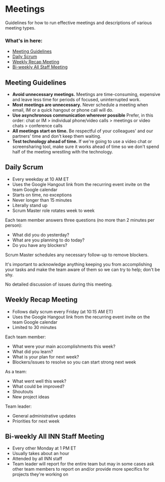 Meetings
========

Guidelines for how to run effective meetings and descriptions of various meeting types.

### What's in here:
-  [Meeting Guidelines](#guidelines)
-  [Daily Scrum](#scrum)
-  [Weekly Recap Meeting](#recap)
-  [Bi-weekly All Staff Meeting](#staff-meeting)

<a id="guidelines"></a>
Meeting Guidelines
------------------

-  **Avoid unnecessary meetings.** Meetings are time-consuming, expensive and leave less time for periods of focused, uninterrupted work. 
-  **Most meetings are unnecessary.** Never schedule a meeting when email, IM or a quick hangout or phone call will do.
-  **Use asynchronous communication wherever possible** Prefer, in this order: chat or IM > individual phone/video calls > meetings or video chats > conference calls
-  **All meetings start on time.** Be respectful of your colleagues' and our partners' time and don't keep them waiting.
-  **Test technology ahead of time.** If we're going to use a video chat or screensharing tool, make sure it works ahead of time so we don't spend half of the meeting wrestling with the technology.


<a id="scrum"></a>
Daily Scrum
-----------

-  Every weekday at 10 AM ET
-  Uses the Google Hangout link from the recurring event invite on the team Google calendar
-  Starts on time, no exceptions
-  Never longer than 15 minutes
-  Literally stand up
-  Scrum Master role rotates week to week

Each team member answers three questions (no more than 2 minutes per person):

-  What did you do yesterday?
-  What are you planning to do today?
-  Do you have any blockers?

Scrum Master schedules any necessary follow-up to remove blockers.

It's important to acknowledge anything keeping you from accomplishing your tasks and make the team aware of them so we can try to help; don't be shy.

No detailed discussion of issues during this meeting.


<a id="recap"></a>
Weekly Recap Meeting
--------------------

-  Follows daily scrum every Friday (at 10:15 AM ET)
-  Uses the Google Hangout link from the recurring event invite on the team Google calendar
-  Limited to 30 minutes

Each team member:

-  What were your main accomplishments this week?
-  What did you learn?
-  What is your plan for next week?
-  Blockers/issues to resolve so you can start strong next week

As a team:

-  What went well this week?
-  What could be improved?
-  Shoutouts
-  New project ideas

Team leader:

-  General administrative updates
-  Priorities for next week


<a id="staff-meeting"></a>
Bi-weekly All INN Staff Meeting
-------------------------------

-  Every other Monday at 1 PM ET
-  Usually takes about an hour
-  Attended by all INN staff
-  Team leader will report for the entire team but may in some cases ask other team members to report on and/or provide more specifics for projects they're working on




